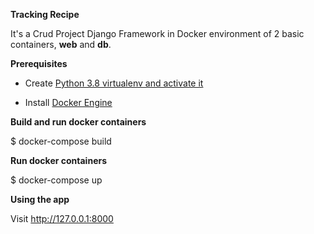 **Tracking Recipe**

It's a Crud Project Django Framework in Docker environment of 2 basic containers,
**web** and **db**.


**Prerequisites**
* Create [Python 3.8 virtualenv and activate it](https://docs.python.org/3/library/venv.html)


* Install [Docker Engine](https://docs.docker.com/engine/install/)


**Build and run docker containers**

$ docker-compose build

**Run docker containers**

$ docker-compose up


**Using the app**

Visit http://127.0.0.1:8000